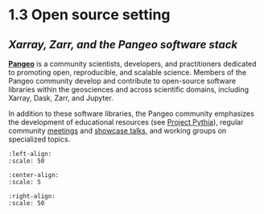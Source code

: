 # 1.3 Open source setting
## *Xarray, Zarr, and the Pangeo software stack*


**[Pangeo](https://www.pangeo.io/)** is a community scientists, developers, and practitioners dedicated to promoting open, reproducible, and scalable science. Members of the Pangeo community develop and contribute to open-source software libraries within the geosciences and across scientific domains, including Xarray, Dask, Zarr, and Jupyter.

In addition to these software libraries, the Pangeo community emphasizes the development of educational resources (see [Project Pythia](https://foundations.projectpythia.org/landing-page.html)), regular community [meetings](https://www.pangeo.io/meetings) and [showcase talks](https://www.pangeo.io/showcase), and working groups on specialized topics. 

```{image} logos/pangeo_logo.png
:left-align:
:scale: 50
```
```{image} logos/Xarray_Logo_RGB_Final.png
:center-align:
:scale: 5
```
```{image} logos/zarr_logo.png
:right-align:
:scale: 50
```